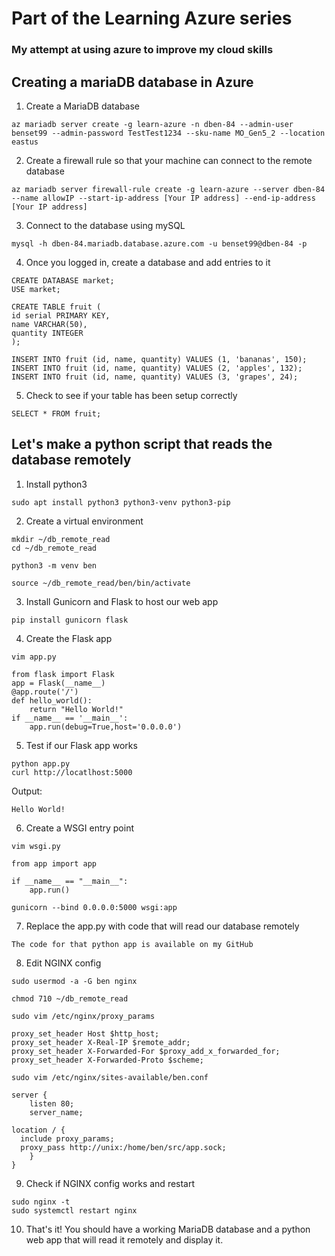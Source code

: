 # Part of the Learning Azure series
### My attempt at using azure to improve my cloud skills

## Creating a mariaDB database in Azure 

1. Create a MariaDB database 

`az mariadb server create -g learn-azure -n dben-84 --admin-user benset99 --admin-password TestTest1234 --sku-name MO_Gen5_2 --location eastus` 

2. Create a firewall rule so that your machine can connect to the remote database

`az mariadb server firewall-rule create -g learn-azure --server dben-84 --name allowIP --start-ip-address [Your IP address] --end-ip-address [Your IP address]`

3. Connect to the database using mySQL

`mysql -h dben-84.mariadb.database.azure.com -u benset99@dben-84 -p`

4. Once you logged in, create a database and add entries to it

```
CREATE DATABASE market;
USE market;

CREATE TABLE fruit (
id serial PRIMARY KEY,
name VARCHAR(50),
quantity INTEGER
);

INSERT INTO fruit (id, name, quantity) VALUES (1, 'bananas', 150);
INSERT INTO fruit (id, name, quantity) VALUES (2, 'apples', 132);
INSERT INTO fruit (id, name, quantity) VALUES (3, 'grapes', 24);
```

5. Check to see if your table has been setup correctly

`SELECT * FROM fruit;`

## Let's make a python script that reads the database remotely

1. Install python3

`sudo apt install python3 python3-venv python3-pip`

2. Create a virtual environment

```
mkdir ~/db_remote_read
cd ~/db_remote_read

python3 -m venv ben

source ~/db_remote_read/ben/bin/activate
```

3. Install Gunicorn and Flask to host our web app

`pip install gunicorn flask`

4. Create the Flask app 

`vim app.py`

```
from flask import Flask
app = Flask(__name__)
@app.route('/')
def hello_world():
    return "Hello World!"
if __name__ == '__main__':
    app.run(debug=True,host='0.0.0.0')
```

5. Test if our Flask app works

```
python app.py
curl http://locatlhost:5000
```

Output:

`Hello World!`

6. Create a WSGI entry point

`vim wsgi.py`

```
from app import app

if __name__ == "__main__":
    app.run()
```

`gunicorn --bind 0.0.0.0:5000 wsgi:app`

7. Replace the app.py with code that will read our database remotely

`The code for that python app is available on my GitHub`

8. Edit NGINX config 

```
sudo usermod -a -G ben nginx

chmod 710 ~/db_remote_read
```

`sudo vim /etc/nginx/proxy_params`

```
proxy_set_header Host $http_host;
proxy_set_header X-Real-IP $remote_addr;
proxy_set_header X-Forwarded-For $proxy_add_x_forwarded_for;
proxy_set_header X-Forwarded-Proto $scheme;
```

`sudo vim /etc/nginx/sites-available/ben.conf`

```
server {
    listen 80;
    server_name;

location / {
  include proxy_params;
  proxy_pass http://unix:/home/ben/src/app.sock;
    }
}
```

9. Check if NGINX config works and restart

```
sudo nginx -t 
sudo systemctl restart nginx
```

10. That's it! You should have a working MariaDB database and a python web app that will read it remotely and display it. 
